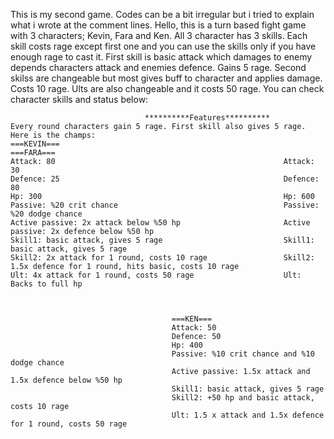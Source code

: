 This is my second game. Codes can be a bit irregular but i tried to explain what i wrote at the comment lines.
Hello, this is a turn based fight game with 3 characters; Kevin, Fara and Ken. All 3 character has 3 skills. Each skill costs rage except first one and you can use the skills only if you have enough rage to cast it.
First skill is basic attack which damages to enemy depends characters attack and enemies defence. Gains 5 rage.
Second skilss are changeable but most gives buff to character and applies damage. Costs 10 rage.
Ults are also changeable and it costs 50 rage. You can check character skills and status below:








                                  **********Features**********
    Every round characters gain 5 rage. First skill also gives 5 rage. Here is the champs:
    ===KEVIN===                                                  ===FARA===
    Attack: 80                                                   Attack: 30
    Defence: 25                                                  Defence: 80
    Hp: 300                                                      Hp: 600
    Passive: %20 crit chance                                     Passive: %20 dodge chance
    Active passive: 2x attack below %50 hp                       Active passive: 2x defence below %50 hp
    Skill1: basic attack, gives 5 rage                           Skill1: basic attack, gives 5 rage
    Skill2: 2x attack for 1 round, costs 10 rage                 Skill2: 1.5x defence for 1 round, hits basic, costs 10 rage
    Ult: 4x attack for 1 round, costs 50 rage                    Ult: Backs to full hp
                                      
                                      
                                      
                                        ===KEN===                                     
                                        Attack: 50
                                        Defence: 50
                                        Hp: 400
                                        Passive: %10 crit chance and %10 dodge chance
                                        Active passive: 1.5x attack and 1.5x defence below %50 hp
                                        Skill1: basic attack, gives 5 rage
                                        Skill2: +50 hp and basic attack, costs 10 rage
                                        Ult: 1.5 x attack and 1.5x defence for 1 round, costs 50 rage
